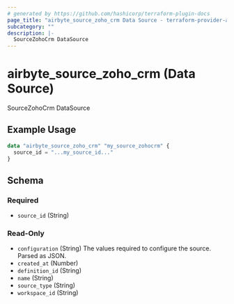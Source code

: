 ```yaml
---
# generated by https://github.com/hashicorp/terraform-plugin-docs
page_title: "airbyte_source_zoho_crm Data Source - terraform-provider-airbyte"
subcategory: ""
description: |-
  SourceZohoCrm DataSource
---
```


# airbyte_source_zoho_crm (Data Source)

SourceZohoCrm DataSource

## Example Usage

```terraform
data "airbyte_source_zoho_crm" "my_source_zohocrm" {
  source_id = "...my_source_id..."
}
```

<!-- schema generated by tfplugindocs -->
## Schema

### Required

- `source_id` (String)

### Read-Only

- `configuration` (String) The values required to configure the source. Parsed as JSON.
- `created_at` (Number)
- `definition_id` (String)
- `name` (String)
- `source_type` (String)
- `workspace_id` (String)
